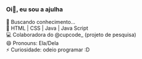 ### Oi👋, eu sou a <b>ajulha</b>

🔭 Buscando conhecimento... <br>
🌱 HTML | CSS | Java | Java Script <br>
💻 Colaboradora do @cupcode_ (projeto de pesquisa) <br>
😄 Pronouns: Ela/Dela <br>
⚡ Curiosidade: odeio programar :D
